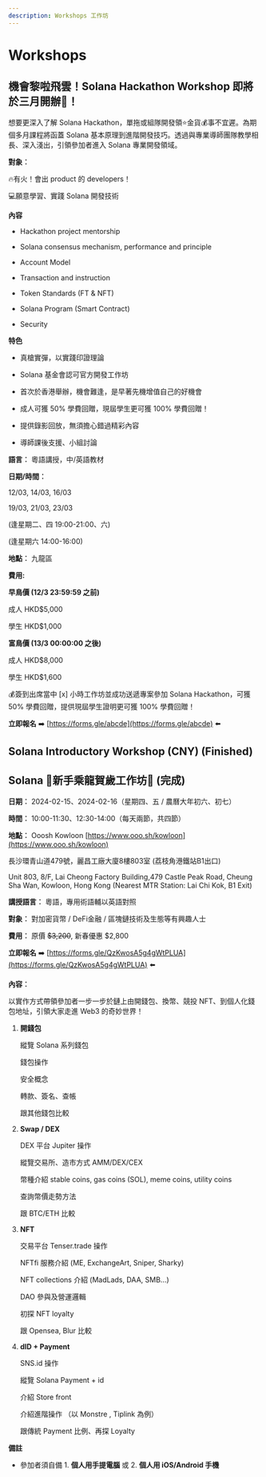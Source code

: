 ```yaml
---
description: Workshops 工作坊
---
```


# Workshops

## 機會黎啦飛雲！Solana Hackathon Workshop 即將於三月開辦🤩！

想要更深入了解 Solana Hackathon，單拖或組隊開發領⭐金貨💰事不宜遲。為期個多月課程將函蓋 Solana 基本原理到進階開發技巧。透過與專業導師團隊教學相長、深入淺出，引領參加者進入 Solana 專業開發領域。

**對象︰**

🔥有火！會出 product 的 developers！

💻願意學習、實踐 Solana 開發技術

**內容**

* Hackathon project mentorship

* Solana consensus mechanism, performance and principle

* Account Model

* Transaction and instruction

* Token Standards (FT & NFT)

* Solana Program (Smart Contract)

* Security

**特色**

* 真槍實彈，以實踐印證理論

* Solana 基金會認可官方開發工作坊

* 首次於香港舉辦，機會難逢，是早著先機增值自己的好機會

* 成人可獲 50% 學費回贈，現屆學生更可獲 100% 學費回贈！

* 提供錄影回放，無須擔心錯過精彩內容

* 導師課後支援、小組討論


**語言︰** 粵語講授，中/英語教材

**日期/時間︰**

  12/03, 14/03, 16/03

  19/03, 21/03, 23/03

  (逢星期二、四 19:00-21:00、六)

  (逢星期六 14:00-16:00)



**地點︰** 九龍區

**費用:**

**早鳥價 (12/3 23:59:59 之前)**

  成人 HKD$5,000

  學生 HKD$1,000

**富鳥價 (13/3 00:00:00 之後)**

  成人 HKD$8,000

  學生 HKD$1,600

💰簽到出席當中 [x] 小時工作坊並成功送遞專案參加 Solana Hackathon，可獲 50% 學費回贈，提供現屆學生證明更可獲 100% 學費回贈！

**立即報名** ➡️ [https://forms.gle/abcde](https://forms.gle/abcde) ⬅️


## Solana Introductory Workshop (CNY) (Finished)

## Solana 🧧新手乘龍賀歲工作坊🐉 (完成)

**日期︰** 2024-02-15、2024-02-16（星期四、五 / 農曆大年初六、初七）

**時間︰** 10:00-11:30、12:30-14:00（每天兩節，共四節）

**地點︰** Ooosh Kowloon [https://www.ooo.sh/kowloon](https://www.ooo.sh/kowloon)

  長沙環青山道479號，麗昌工廠大廈8樓803室 (荔枝角港鐵站B1出口)

  Unit 803, 8/F, Lai Cheong Factory Building,479 Castle Peak Road, Cheung Sha Wan, Kowloon, Hong Kong   (Nearest MTR Station: Lai Chi Kok, B1 Exit)

**講授語言︰** 粵語，專用術語輔以英語對照

**對象︰** 對加密貨幣 / DeFi金融 / 區塊鏈技術及生態等有興趣人士

**費用︰** 原價 ~~$3,200~~, 新春優惠 $2,800

**立即報名** ➡️ [https://forms.gle/QzKwosA5g4gWtPLUA](https://forms.gle/QzKwosA5g4gWtPLUA) ⬅️

**內容︰**

以實作方式帶領參加者一步一步於鏈上由開錢包、換幣、競投 NFT、到個人化錢包地址，引領大家走進 Web3 的奇妙世界！

1.  **開錢包**

    縱覽 Solana 系列錢包

    錢包操作

    安全概念

    轉款、簽名、查帳

    跟其他錢包比較
2.  **Swap / DEX**

    DEX 平台 Jupiter 操作

    縱覽交易所、造市方式 AMM/DEX/CEX

    幣種介紹 stable coins, gas coins (SOL), meme coins, utility coins

    查詢幣價走勢方法

    跟 BTC/ETH 比較
3.  **NFT**

    交易平台 Tenser.trade 操作

    NFTfi 服務介紹 (ME, ExchangeArt, Sniper, Sharky)

    NFT collections 介紹 (MadLads, DAA, SMB...)

    DAO 參與及營運邏輯

    初探 NFT loyalty

    跟 Opensea, Blur 比較
4.  **dID + Payment**

    SNS.id 操作

    縱覽 Solana Payment + id

    介紹 Store front

    介紹進階操作 （以 Monstre , Tiplink 為例）

    跟傳統 Payment 比例、再探 Loyalty

**備註**

* 參加者須自備 1. **個人用手提電腦** 或 2. **個人用 iOS/Android 手機**
